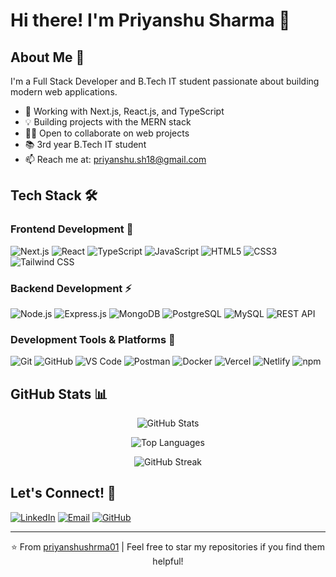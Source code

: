 # Hi there! I'm Priyanshu Sharma 👋

## About Me 💫
I'm a Full Stack Developer and B.Tech IT student passionate about building modern web applications.

- 🚀 Working with Next.js, React.js, and TypeScript
- 💡 Building projects with the MERN stack
- 👨‍💻 Open to collaborate on web projects
- 📚 3rd year B.Tech IT student
- 📫 Reach me at: priyanshu.sh18@gmail.com

## Tech Stack 🛠️

### Frontend Development 🎨
![Next.js](https://img.shields.io/badge/-Next.js-000000?style=flat&logo=next.js)
![React](https://img.shields.io/badge/-React-61DAFB?style=flat&logo=react&logoColor=black)
![TypeScript](https://img.shields.io/badge/-TypeScript-3178C6?style=flat&logo=typescript&logoColor=white)
![JavaScript](https://img.shields.io/badge/-JavaScript-F7DF1E?style=flat&logo=javascript&logoColor=black)
![HTML5](https://img.shields.io/badge/-HTML5-E34F26?style=flat&logo=html5&logoColor=white)
![CSS3](https://img.shields.io/badge/-CSS3-1572B6?style=flat&logo=css3)
![Tailwind CSS](https://img.shields.io/badge/-Tailwind_CSS-38B2AC?style=flat&logo=tailwind-css&logoColor=white)


### Backend Development ⚡
![Node.js](https://img.shields.io/badge/-Node.js-339933?style=flat&logo=node.js&logoColor=white)
![Express.js](https://img.shields.io/badge/-Express.js-000000?style=flat&logo=express)
![MongoDB](https://img.shields.io/badge/-MongoDB-47A248?style=flat&logo=mongodb&logoColor=white)
![PostgreSQL](https://img.shields.io/badge/-PostgreSQL-336791?style=flat&logo=postgresql&logoColor=white)
![MySQL](https://img.shields.io/badge/-MySQL-4479A1?style=flat&logo=mysql&logoColor=white)
![REST API](https://img.shields.io/badge/-REST_API-FF6C37?style=flat&logo=postman&logoColor=white)

### Development Tools & Platforms 🔧
![Git](https://img.shields.io/badge/-Git-F05032?style=flat&logo=git&logoColor=white)
![GitHub](https://img.shields.io/badge/-GitHub-181717?style=flat&logo=github)
![VS Code](https://img.shields.io/badge/-VS_Code-007ACC?style=flat&logo=visual-studio-code)
![Postman](https://img.shields.io/badge/-Postman-FF6C37?style=flat&logo=postman&logoColor=white)
![Docker](https://img.shields.io/badge/-Docker-2496ED?style=flat&logo=docker&logoColor=white)
![Vercel](https://img.shields.io/badge/-Vercel-000000?style=flat&logo=vercel)
![Netlify](https://img.shields.io/badge/-Netlify-00C7B7?style=flat&logo=netlify&logoColor=white)
![npm](https://img.shields.io/badge/-npm-CB3837?style=flat&logo=npm&logoColor=white)


## GitHub Stats 📊
<div align="center">
  
![GitHub Stats](https://github-readme-stats.vercel.app/api?username=priyanshushrma01&show_icons=true&theme=tokyonight&hide_border=true&count_private=true)

![Top Languages](https://github-readme-stats.vercel.app/api/top-langs/?username=priyanshushrma01&layout=compact&theme=tokyonight&hide_border=true)

![GitHub Streak](https://github-readme-streak-stats.herokuapp.com/?user=priyanshushrma01&theme=tokyonight&hide_border=true)


</div>

## Let's Connect! 🤝

[![LinkedIn](https://img.shields.io/badge/LinkedIn-0077B5?style=for-the-badge&logo=linkedin&logoColor=white)](https://www.linkedin.com/in/priyanshu-sharma-a935501b7)
[![Email](https://img.shields.io/badge/Email-D14836?style=for-the-badge&logo=gmail&logoColor=white)](mailto:priyanshu.sh18@gmail.com)
[![GitHub](https://img.shields.io/badge/GitHub-100000?style=for-the-badge&logo=github&logoColor=white)](https://github.com/priyanshushrma01)

---
<div align="center">


⭐️ From [priyanshushrma01](https://github.com/priyanshushrma01) | Feel free to star my repositories if you find them helpful!

</div>
